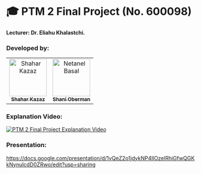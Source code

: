 # 🎓 PTM 2 Final Project (No. 600098)
#### Lecturer: Dr. Eliahu Khalastchi.  

### Developed by: 
<table>
  <tr>
    <td align="center"><a href="https://github.com/shaharkazaz"><img src="https://avatars2.githubusercontent.com/u/17194830?v=4" width="100px;" alt="Shahar Kazaz"/><br /><sub><b>Shahar Kazaz</b></sub></a><br /></td>
    <td align="center"><a href="https://github.com/shanioberman"><img src="https://avatars0.githubusercontent.com/u/54764794?s=460&v=4" width="100px;" alt="Netanel Basal"/><br /><sub><b>Shani Oberman</b></sub></a><br /></td>
  </tr>
</table>

### Explanation Video:   
[![PTM 2 Final Project Explanation Video](https://img.youtube.com/vi/dcT8MW86-KM/1.jpg)](https://www.youtube.com/watch?v=dcT8MW86-KM)

### Presentation: 
https://docs.google.com/presentation/d/1vQeZ2o1jdykNP4lIOzelRhiGfwQGKkNynulcdD0ZRwo/edit?usp=sharing

